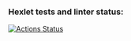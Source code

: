 ### Hexlet tests and linter status:
[![Actions Status](https://github.com/TlesovIvan/java-project-61/actions/workflows/hexlet-check.yml/badge.svg)](https://github.com/TlesovIvan/java-project-61/actions)